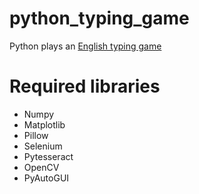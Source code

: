# python_typing_game
Python plays an [English typing game](https://10fastfingers.com/typing-test/english)

# Required libraries
- Numpy
- Matplotlib
- Pillow
- Selenium
- Pytesseract
- OpenCV
- PyAutoGUI
